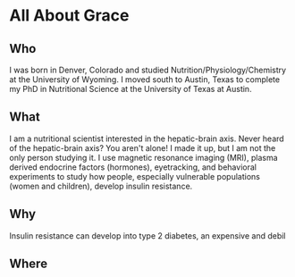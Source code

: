 # All About Grace
## Who
I was born in Denver, Colorado and studied Nutrition/Physiology/Chemistry at the University of Wyoming. I moved south to Austin, Texas to complete my PhD in Nutritional Science at the University of Texas at Austin. 

## What
I am a nutritional scientist interested in the hepatic-brain axis. Never heard of the hepatic-brain axis? You aren't alone! I made it up, but I am not the only person studying it. I use magnetic resonance imaging (MRI), plasma derived endocrine factors (hormones), eyetracking, and behavioral experiments to study how people, especially vulnerable populations (women and children), develop insulin resistance.  

## Why
Insulin resistance can develop into type 2 diabetes, an expensive and debil
## Where

<!--stackedit_data:
eyJoaXN0b3J5IjpbMTA1NDQ5Mjc2MCwtMjA4ODc0NjYxMl19
-->